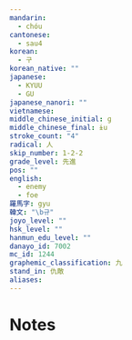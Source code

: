 ```yaml
---
mandarin:
  - chóu
cantonese:
  - sau4
korean:
  - 구
korean_native: ""
japanese:
  - KYUU
  - GU
japanese_nanori: ""
vietnamese:
middle_chinese_initial: ɡ
middle_chinese_final: ɨu
stroke_count: "4"
radical: 人
skip_number: 1-2-2
grade_level: 先進
pos: ""
english:
  - enemy
  - foe
羅馬字: gyu
韓文: "\b규"
joyo_level: ""
hsk_level: ""
hanmun_edu_level: ""
danayo_id: 7002
mc_id: 1244
graphemic_classification: 九
stand_in: 仇敵
aliases:
---
```


# Notes
